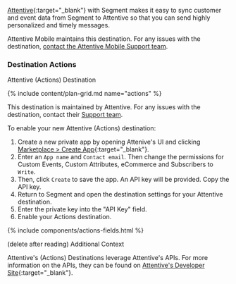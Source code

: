 [Attentive](https://www.attentive.com/?utm_source=partner-generated&utm_medium=partner-marketing-&utm_campaign=partner-generated-4.15.22-segment.io){:target="_blank"} with Segment makes it easy to sync customer and event data from Segment to Attentive so that you can send highly personalized and timely messages.

Attentive Mobile maintains this destination. For any issues with the destination, [contact the Attentive Mobile Support team](mailto:support@attentivemobile.com).

### Destination Actions

Attentive (Actions) Destination

{% include content/plan-grid.md name="actions" %}

This destination is maintained by Attentive. For any issues with the destination, contact their [Support team](mailto:whiteglove@attentivemobile.com).

To enable your new Attentive (Actions) destination:
1. Create a new private app by opening Attenive's UI and clicking [Marketplace > Create App](https://ui.attentivemobile.com/integrations/app/setup){:target="_blank"}. 
2. Enter an `App name` and `Contact email`. Then change the permissions for Custom Events, Custom Attributes, eCommerce and Subscribers to `Write`.
3. Then, click `Create` to save the app. An API key will be provided. Copy the API key.
4. Return to Segment and open the destination settings for your Attentive destination. 
5. Enter the private key into the "API Key" field. 
6. Enable your Actions destination. 

{% include components/actions-fields.html %}

(delete after reading) Additional Context

Attentive's (Actions) Destinations leverage Attentive's APIs. For more information on the APIs, they can be found on [Attentive's Developer Site](https://docs.attentivemobile.com/){:target="_blank"}. 

